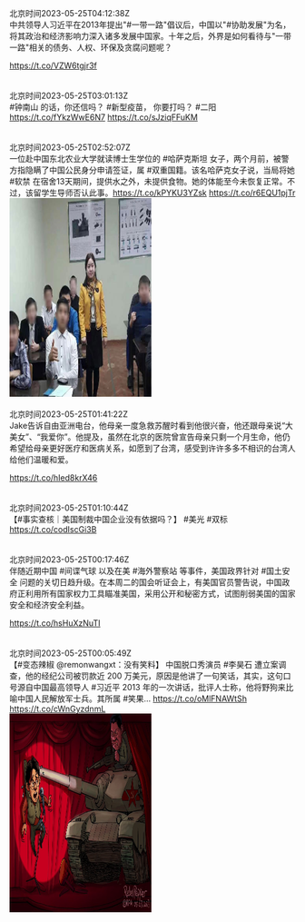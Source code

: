 北京时间2023-05-25T04:12:38Z<br>中共领导人习近平在2013年提出"#一带一路"倡议后，中国以"#协助发展"为名，将其政治和经济影响力深入诸多发展中国家。十年之后，外界是如何看待与"一带一路"相关的债务、人权、环保及贪腐问题呢？

https://t.co/VZW6tgjr3f<br><br><br>北京时间2023-05-25T03:01:13Z<br>#钟南山 的话，你还信吗？
#新型疫苗， 你要打吗？
#二阳 
https://t.co/fYkzWwE6N7 https://t.co/sJziqFFuKM<br><br><br>北京时间2023-05-25T02:52:07Z<br>一位赴中国东北农业大学就读博士生学位的 #哈萨克斯坦 女子，两个月前，被警方指隐瞒了中国公民身分申请签证，属 #双重国籍。该名哈萨克女子说，当局将她 #软禁 在宿舍13天期间，提供水之外，未提供食物。她的体能至今未恢复正常。不过，该留学生导师否认此事。https://t.co/kPYKU3YZsk https://t.co/r6EQU1pjTr<br><img src='/temp/image/2023/u-Month-5/1661444987702181894_0.jpg' width='250' height='350'><br><br>北京时间2023-05-25T01:41:22Z<br>Jake告诉自由亚洲电台，他母亲一度急救苏醒时看到他很兴奋，他还跟母亲说“大美女”、“我爱你”。他提及，虽然在北京的医院曾宣告母亲只剩一个月生命，他仍希望给母亲更好医疗和医病关系，如愿到了台湾，感受到许许多多不相识的台湾人给他们温暖和爱。

https://t.co/hIed8krX46<br><br><br>北京时间2023-05-25T01:10:44Z<br>【#事实查核｜美国制裁中国企业没有依据吗？】
#美光 #双标 
https://t.co/codIscGi3B<br><br><br>北京时间2023-05-25T00:17:46Z<br>伴随近期中国 #间谍气球 以及在美 #海外警察站 等事件，美国政界针对 #国土安全 问题的关切日趋升级。在本周二的国会听证会上，有美国官员警告说，中国政府正利用所有国家权力工具瞄准美国，采用公开和秘密方式，试图削弱美国的国家安全和经济安全利益。

https://t.co/hsHuXzNuTI<br><br><br>北京时间2023-05-25T00:05:49Z<br>【#变态辣椒 @remonwangxt：没有笑料】
中国脱口秀演员 #李昊石 遭立案调查，他的经纪公司被罚款近 200 万美元，原因是他讲了一句笑话，其实，这句口号源自中国最高领导人 #习近平 2013 年的一次讲话，批评人士称，他将野狗来比喻中国人民解放军士兵。其所属 #笑果… https://t.co/oMlFNAWtSh https://t.co/cWnGyzdnmL<br><img src='/temp/image/2023/u-Month-5/1661403134160248832_0.jpg' width='250' height='350'><br><br>